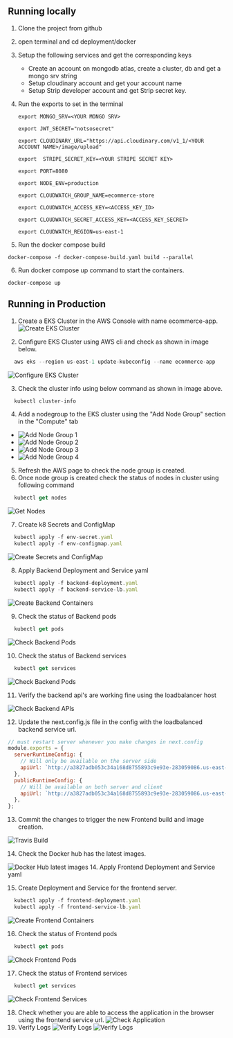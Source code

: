 ## Running locally

1. Clone the project from github
2. open terminal and cd deployment/docker
3. Setup the following services and get the corresponding keys
   - Create an account on mongodb atlas, create a cluster, db and get a mongo srv string
   - Setup cloudinary account and get your account name
   - Setup Strip developer account and get Strip secret key.
4. Run the exports to set in the terminal

   ```
   export MONGO_SRV=<YOUR MONGO SRV>

   export JWT_SECRET="notsosecret"

   export CLOUDINARY_URL="https://api.cloudinary.com/v1_1/<YOUR ACCOUNT NAME>/image/upload"

   export  STRIPE_SECRET_KEY=<YOUR STRIPE SECRET KEY>

   export PORT=8080

   export NODE_ENV=production

   export CLOUDWATCH_GROUP_NAME=ecommerce-store

   export CLOUDWATCH_ACCESS_KEY=<ACCESS_KEY_ID>

   export CLOUDWATCH_SECRET_ACCESS_KEY=<ACCESS_KEY_SECRET>

   export CLOUDWATCH_REGION=us-east-1

   ```

5. Run the docker compose build

```docker
docker-compose -f docker-compose-build.yaml build --parallel
```

6. Run docker compose up command to start the containers.

```docker
docker-compose up
```

## Running in Production

1. Create a EKS Cluster in the AWS Console with name ecommerce-app.
   ![Create EKS Cluster](screenshots/readme/readme-1.png)

2. Configure EKS Cluster using AWS cli and check as shown in image below.

```js
  aws eks --region us-east-1 update-kubeconfig --name ecommerce-app
```

![Configure EKS Cluster](screenshots/readme/readme-2.png)

3. Check the cluster info using below command as shown in image above.

```js
  kubectl cluster-info
```

4. Add a nodegroup to the EKS cluster using the "Add Node Group" section in the "Compute" tab

- ![Add Node Group 1](screenshots/readme/readme-3.png)
- ![Add Node Group 2](screenshots/readme/readme-4.png)
- ![Add Node Group 3](screenshots/readme/readme-5.png)
- ![Add Node Group 4](screenshots/readme/readme-6.png)

5. Refresh the AWS page to check the node group is created.
6. Once node group is created check the status of nodes in cluster using following command

```js
  kubectl get nodes
```

![Get Nodes](screenshots/readme/readme-7.png)

7. Create k8 Secrets and ConfigMap

```js
  kubectl apply -f env-secret.yaml
  kubectl apply -f env-configmap.yaml
```

![Create Secrets and ConfigMap](screenshots/readme/readme-8.png)

8. Apply Backend Deployment and Service yaml

```js
  kubectl apply -f backend-deployment.yaml
  kubectl apply -f backend-service-lb.yaml
```

![Create Backend Containers](screenshots/readme/readme-9.png)

9. Check the status of Backend pods

```js
  kubectl get pods
```

![Check Backend Pods](screenshots/readme/readme-10.png)

10. Check the status of Backend services

```js
  kubectl get services
```

![Check Backend Pods](screenshots/readme/readme-11.png)

11. Verify the backend api's are working fine using the loadbalancer host

![Check Backend APIs](screenshots/readme/readme-12.png)

12. Update the next.config.js file in the config with the loadbalanced backend service url.

```js
// must restart server whenever you make changes in next.config
module.exports = {
  serverRuntimeConfig: {
    // Will only be available on the server side
    apiUrl: `http://a3827adb053c34a168d8755893c9e93e-283059086.us-east-1.elb.amazonaws.com:8080`,
  },
  publicRuntimeConfig: {
    // Will be available on both server and client
    apiUrl: `http://a3827adb053c34a168d8755893c9e93e-283059086.us-east-1.elb.amazonaws.com:8080`,
  },
};
```

13. Commit the changes to trigger the new Frontend build and image creation.

![Travis Build](screenshots/readme/readme-13.png)

14. Check the Docker hub has the latest images.

![Docker Hub latest images](screenshots/readme/readme-14.png) 14. Apply Frontend Deployment and Service yaml

15. Create Deployment and Service for the frontend server.

```js
  kubectl apply -f frontend-deployment.yaml
  kubectl apply -f frontend-service-lb.yaml
```

![Create Frontend Containers](screenshots/readme/readme-15.png)

16. Check the status of Frontend pods

```js
  kubectl get pods
```

![Check Frontend Pods](screenshots/readme/readme-17.png)

17. Check the status of Frontend services

```js
  kubectl get services
```

![Check Frontend Services](screenshots/readme/readme-18.png)

18. Check whether you are able to access the application in the browser using the frontend service url.
    ![Check Application](screenshots/readme/readme-16.png)
19. Verify Logs
    ![Verify Logs](screenshots/readme/readme-20.png)
    ![Verify Logs](screenshots/readme/readme-21.png)
